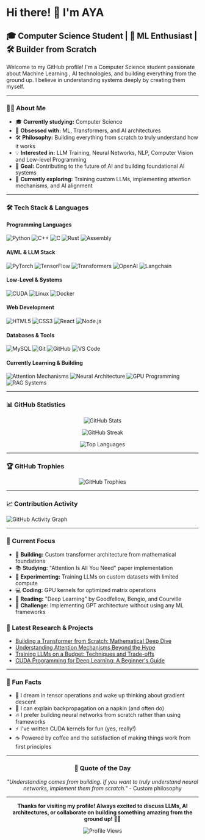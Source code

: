 # Hi there! 👋 I'm AYA

## 🎓 Computer Science Student | 🤖 ML Enthusiast | 🛠️ Builder from Scratch

Welcome to my GitHub profile! I'm a Computer Science student passionate about Machine Learning , AI technologies, and building everything from the ground up. I believe in understanding systems deeply by creating them myself.

---

### 🧑‍💻 About Me

- 🎓 **Currently studying:** Computer Science 
- 🤖 **Obsessed with:** ML, Transformers, and AI architectures
- 🛠️ **Philosophy:** Building everything from scratch to truly understand how it works
- 💡 **Interested in:** LLM Training, Neural Networks, NLP, Computer Vision and Low-level Programming
- 🎯 **Goal:** Contributing to the future of AI and building foundational AI systems
- 🔬 **Currently exploring:** Training custom LLMs, implementing attention mechanisms, and AI alignment

---

### 🛠️ Tech Stack & Languages

#### Programming Languages
![Python](https://img.shields.io/badge/-Python-3776AB?style=for-the-badge&logo=python&logoColor=white)
![C++](https://img.shields.io/badge/-C++-00599C?style=for-the-badge&logo=cplusplus&logoColor=white)
![C](https://img.shields.io/badge/-C-A8B9CC?style=for-the-badge&logo=c&logoColor=black)
![Rust](https://img.shields.io/badge/-Rust-000000?style=for-the-badge&logo=rust&logoColor=white)
![Assembly](https://img.shields.io/badge/-Assembly-654FF0?style=for-the-badge&logo=assemblyscript&logoColor=white)

#### AI/ML & LLM Stack
![PyTorch](https://img.shields.io/badge/-PyTorch-EE4C2C?style=for-the-badge&logo=pytorch&logoColor=white)
![TensorFlow](https://img.shields.io/badge/-TensorFlow-FF6F00?style=for-the-badge&logo=tensorflow&logoColor=white)
![Transformers](https://img.shields.io/badge/-🤗%20Transformers-FFD21E?style=for-the-badge&logoColor=black)
![OpenAI](https://img.shields.io/badge/-OpenAI%20API-412991?style=for-the-badge&logo=openai&logoColor=white)
![Langchain](https://img.shields.io/badge/-LangChain-1C3C3C?style=for-the-badge&logoColor=white)

#### Low-Level & Systems
![CUDA](https://img.shields.io/badge/-CUDA-76B900?style=for-the-badge&logo=nvidia&logoColor=white)
![Linux](https://img.shields.io/badge/-Linux-FCC624?style=for-the-badge&logo=linux&logoColor=black)
![Docker](https://img.shields.io/badge/-Docker-2496ED?style=for-the-badge&logo=docker&logoColor=white)

#### Web Development
![HTML5](https://img.shields.io/badge/-HTML5-E34F26?style=for-the-badge&logo=html5&logoColor=white)
![CSS3](https://img.shields.io/badge/-CSS3-1572B6?style=for-the-badge&logo=css3&logoColor=white)
![React](https://img.shields.io/badge/-React-61DAFB?style=for-the-badge&logo=react&logoColor=black)
![Node.js](https://img.shields.io/badge/-Node.js-339933?style=for-the-badge&logo=nodedotjs&logoColor=white)

#### Databases & Tools
![MySQL](https://img.shields.io/badge/-MySQL-4479A1?style=for-the-badge&logo=mysql&logoColor=white)
![Git](https://img.shields.io/badge/-Git-F05032?style=for-the-badge&logo=git&logoColor=white)
![GitHub](https://img.shields.io/badge/-GitHub-181717?style=for-the-badge&logo=github&logoColor=white)
![VS Code](https://img.shields.io/badge/-VS%20Code-007ACC?style=for-the-badge&logo=visualstudiocode&logoColor=white)

#### Currently Learning & Building
![Attention Mechanisms](https://img.shields.io/badge/-Attention%20Mechanisms-FF6B6B?style=for-the-badge&logoColor=white)
![Neural Architecture](https://img.shields.io/badge/-Neural%20Architecture-4ECDC4?style=for-the-badge&logoColor=white)
![GPU Programming](https://img.shields.io/badge/-GPU%20Programming-76B900?style=for-the-badge&logoColor=white)
![RAG Systems](https://img.shields.io/badge/-RAG%20Systems-45B7D1?style=for-the-badge&logoColor=white)

---

### 📊 GitHub Statistics

<div align="center">

![GitHub Stats](https://github-readme-stats.vercel.app/api?username=AYAAT1&show_icons=true&theme=radical&hide_border=true&count_private=true)

![GitHub Streak](https://github-readme-streak-stats.herokuapp.com/?user=AYAAT1&theme=radical&hide_border=true)

![Top Languages](https://github-readme-stats.vercel.app/api/top-langs/?username=AYAAT1&layout=compact&theme=radical&hide_border=true)

</div>

---

### 🏆 GitHub Trophies
<div align="center">

![GitHub Trophies](https://github-profile-trophy.vercel.app/?username=AYAAT1&theme=radical&no-frame=true&margin-w=15)

</div>

---


### 📈 Contribution Activity

![GitHub Activity Graph](https://github-readme-activity-graph.vercel.app/graph?username=AYAAT1&theme=radical&hide_border=true)

---

### 🎯 Current Focus

- 🧠 **Building:** Custom transformer architecture from mathematical foundations
- 📚 **Studying:** "Attention Is All You Need" paper implementation
- 🔬 **Experimenting:** Training LLMs on custom datasets with limited compute
- 💻 **Coding:** GPU kernels for optimized matrix operations
- 📖 **Reading:** "Deep Learning" by Goodfellow, Bengio, and Courville
- 🎪 **Challenge:** Implementing GPT architecture without using any ML frameworks



### 📝 Latest Research & Projects
<!-- BLOG-POST-LIST:START -->
- [Building a Transformer from Scratch: Mathematical Deep Dive](https://yourblog.com/transformer-from-scratch)
- [Understanding Attention Mechanisms Beyond the Hype](https://yourblog.com/attention-mechanisms)
- [Training LLMs on a Budget: Techniques and Trade-offs](https://yourblog.com/budget-llm-training)
- [CUDA Programming for Deep Learning: A Beginner's Guide](https://yourblog.com/cuda-deep-learning)
<!-- BLOG-POST-LIST:END -->

---

### 🎲 Fun Facts

- 🤖 I dream in tensor operations and wake up thinking about gradient descent
- 🧠 I can explain backpropagation on a napkin (and often do)
- 🔥 I prefer building neural networks from scratch rather than using frameworks
- ⚡ I've written CUDA kernels for fun (yes, really!)
- ☕ Powered by coffee and the satisfaction of making things work from first principles
  

---

<div align="center">

### 💭 Quote of the Day
*"Understanding comes from building. If you want to truly understand neural networks, implement them from scratch."* - Custom philosophy

---

**Thanks for visiting my profile! Always excited to discuss LLMs, AI architectures, or collaborate on building something amazing from the ground up! 🤖🚀**

![Profile Views](https://komarev.com/ghpvc/?username=AYAAT1&color=brightgreen&style=flat-square&label=Profile+Views)

</div>
